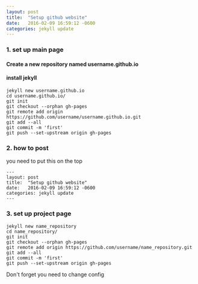 ```yaml
---
layout: post
title:  "Setup github website"
date:   2016-02-09 16:59:12 -0600
categories: jekyll update
---
```


### 1. set up main page


#### Create a new repository named username.github.io
#### install jekyll
~~~
jekyll new username.github.io
cd username.github.io/
git init
git checkout --orphan gh-pages
git remote add origin https://github.com/username/username.github.io.git
git add --all
git commit -m 'first'
git push --set-upstream origin gh-pages
~~~


### 2. how to post
you need to put this on the top
~~~
---
layout: post
title:  "Setup github website"
date:   2016-02-09 16:59:12 -0600
categories: jekyll update
---
~~~

### 3. set up project page
~~~
jekyll new name_repository
cd name_repository/
git init
git checkout --orphan gh-pages
git remote add origin https://github.com/username/name_repository.git
git add --all
git commit -m 'first'
git push --set-upstream origin gh-pages
~~~
Don't forget you need to change config
